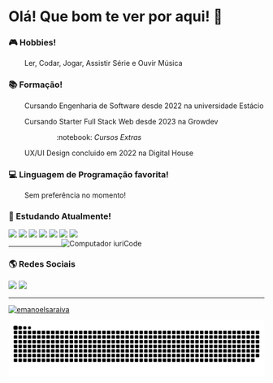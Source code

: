 # Olá! Que bom te ver por aqui! 👋


### :video_game: Hobbies! 

<p> &nbsp;&nbsp;&nbsp;&nbsp;&nbsp;&nbsp;&nbsp; Ler, Codar, Jogar, Assistir Série e Ouvir Música </p>

### :books: Formação!

<p> &nbsp;&nbsp;&nbsp;&nbsp;&nbsp;&nbsp;&nbsp; Cursando Engenharia de Software desde 2022 na universidade Estácio</p>
<p> &nbsp;&nbsp;&nbsp;&nbsp;&nbsp;&nbsp;&nbsp; Cursando Starter Full Stack Web desde 2023 na Growdev </p>
<p> &nbsp;&nbsp;&nbsp;&nbsp;&nbsp;&nbsp;&nbsp; &nbsp;&nbsp;&nbsp;&nbsp;&nbsp;&nbsp;&nbsp; &nbsp;&nbsp;&nbsp;&nbsp;&nbsp;&nbsp;&nbsp; :notebook: <em> Cursos Extras </em></p>
<p> &nbsp;&nbsp;&nbsp;&nbsp;&nbsp;&nbsp;&nbsp; UX/UI Design concluido em 2022 na Digital House</p>

### :computer: Linguagem de Programação favorita!
<p> &nbsp;&nbsp;&nbsp;&nbsp;&nbsp;&nbsp;&nbsp; Sem preferência no momento!</p>

### :thinking: Estudando Atualmente!

<div> 
 <img src="https://cdn.jsdelivr.net/gh/devicons/devicon/icons/nodejs/nodejs-original.svg" width="40" heigth="40" />
 <img src="https://cdn.jsdelivr.net/gh/devicons/devicon/icons/javascript/javascript-original.svg" width="40" heigth="40" />
 <img src="https://cdn.jsdelivr.net/gh/devicons/devicon/icons/typescript/typescript-original.svg" width="40" heigth="40"/>
 <img src="https://cdn.jsdelivr.net/gh/devicons/devicon/icons/html5/html5-original.svg" width="40" heigth="40" />
 <img src="https://cdn.jsdelivr.net/gh/devicons/devicon/icons/css3/css3-original.svg" width="40" heigth="40" />
 <img src="https://cdn.jsdelivr.net/gh/devicons/devicon/icons/bootstrap/bootstrap-original.svg" width="40" heigth="40" />
 <img src="https://cdn.jsdelivr.net/gh/devicons/devicon/icons/react/react-original.svg" width="40" heigth="40" />
        
</div>

<img src="https://raw.githubusercontent.com/MicaelliMedeiros/micaellimedeiros/master/image/computer-illustration.png" min-width="400px" max-width="400px" width="400px" align="right" alt="Computador iuriCode">

<hr>

### :earth_americas: Redes Sociais

<p align="left">
  <a href="https://mailto:emanoelsaraivas@gmail.com" alt="Gmail" target="_blank">
  <img src="https://img.shields.io/badge/-Gmail-FF0000?style=flat-square&labelColor=FF0000&logo=gmail&logoColor=white&link=LINK-DO-SEU-EMAIL" /></a>

  <a href="https://www.linkedin.com/in/emanoel-saraiva/" alt="Linkedin" target="_blank">
  <img src="https://img.shields.io/badge/-Linkedin-0e76a8?style=flat-square&logo=Linkedin&logoColor=white&link=LINK-DO-SEU-LINKEDIN" /></a>
</p> 
                                                                                                                                    
<hr>

[![emanoelsaraiva](https://github-readme-stats.vercel.app/api/top-langs/?username=iuricode&hide=html&layout=compact&theme=highcontrast)](https://github.com/iuricode/)

<picture>
  <source
    media="(prefers-color-scheme: dark)"
    srcset="
      https://raw.githubusercontent.com/platane/snk/output/github-contribution-grid-snake-dark.svg
    "
  />
  <source
    media="(prefers-color-scheme: light)"
    srcset="
      https://raw.githubusercontent.com/platane/snk/output/github-contribution-grid-snake.svg
    "
  />
  <img
    alt="github contribution grid snake animation"
    src="https://raw.githubusercontent.com/platane/snk/output/github-contribution-grid-snake.svg"
  />
</picture>
